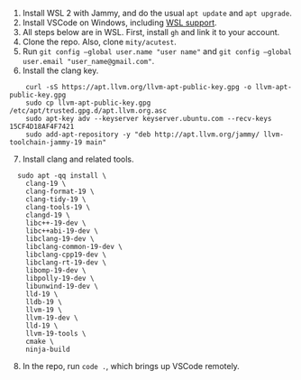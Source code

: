 1. Install WSL 2 with Jammy, and do the usual `apt update` and `apt upgrade`.
2. Install VSCode on Windows, including [WSL support](https://marketplace.visualstudio.com/items?itemName=ms-vscode-remote.remote-wsl).
3. All steps below are in WSL. First, install `gh` and link it to your account.
4. Clone the repo. Also, clone `mity/acutest`.
5. Run `git config –global user.name "user name"` and `git config –global user.email "user_name@gmail.com"`.
6. Install the clang key.
```
    curl -sS https://apt.llvm.org/llvm-apt-public-key.gpg -o llvm-apt-public-key.gpg
    sudo cp llvm-apt-public-key.gpg /etc/apt/trusted.gpg.d/apt.llvm.org.asc
    sudo apt-key adv --keyserver keyserver.ubuntu.com --recv-keys 15CF4D18AF4F7421
    sudo add-apt-repository -y "deb http://apt.llvm.org/jammy/ llvm-toolchain-jammy-19 main"
```
7. Install clang and related tools.
```
  sudo apt -qq install \
    clang-19 \
    clang-format-19 \
    clang-tidy-19 \
    clang-tools-19 \
    clangd-19 \
    libc++-19-dev \
    libc++abi-19-dev \
    libclang-19-dev \
    libclang-common-19-dev \
    libclang-cpp19-dev \
    libclang-rt-19-dev \
    libomp-19-dev \
    libpolly-19-dev \
    libunwind-19-dev \
    lld-19 \
    lldb-19 \
    llvm-19 \
    llvm-19-dev \
    lld-19 \
    llvm-19-tools \
    cmake \
    ninja-build
```
8. In the repo, run `code .`, which brings up VSCode remotely.
